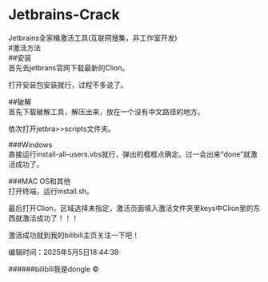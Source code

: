 # Jetbrains-Crack
Jetbrains全家桶激活工具(互联网搜集，非工作室开发)  
#激活方法  
##安装  
首先去jetbrans官网下载最新的Clion。  
  
打开安装包安装就行，过程不多说了。  
  
##破解  
首先下载破解工具，解压出来，放在一个没有中文路径的地方。  
  
依次打开jetbra>>scripts文件夹。  
  
###Windows  
直接运行install-all-users.vbs就行，弹出的框框点确定。过一会出来“done”就激活成功了。  

###MAC OS和其他  
打开终端，运行install.sh。  
  
   
  
最后打开Clion，区域选择未指定，激活页面填入激活文件夹里keys中Clion里的东西就激活成功了！！！  
  
   
  
激活成功就到我的bilibili主页关注一下吧！  

 

 

编辑时间：2025年5月5日18:44:39

######bilibili我是dongle ©
